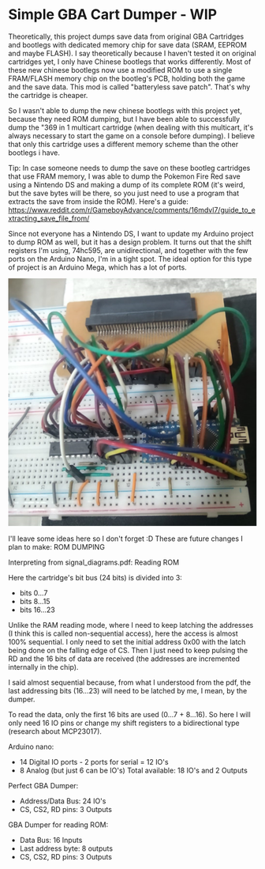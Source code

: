 <H1>Simple GBA Cart Dumper - WIP</H1>

Theoretically, this project dumps save data from original GBA Cartridges and bootlegs with dedicated memory chip for save data (SRAM, EEPROM and maybe FLASH). I say theoretically because I haven't tested it on original cartridges yet, I only have Chinese bootlegs that works differently. Most of these new chinese bootlegs now use a modified ROM to use a single FRAM/FLASH memory chip on the bootleg's PCB, holding both the game and the save data. This mod is called "batteryless save patch". That's why the cartridge is cheaper.

So I wasn't able to dump the new chinese bootlegs with this project yet, because they need ROM dumping, but I have been able to successfully dump the "369 in 1 multicart cartridge (when dealing with this multicart, it's always necessary to start the game on a console before dumping). I believe that only this cartridge uses a different memory scheme than the other bootlegs i have.

Tip: In case someone needs to dump the save on these bootleg cartridges that use FRAM memory, I was able to dump the Pokemon Fire Red save using a Nintendo DS and making a dump of its complete ROM (it's weird, but the save bytes will be there, so you just need to use a program that extracts the save from inside the ROM). Here's a guide: https://www.reddit.com/r/GameboyAdvance/comments/16mdvl7/guide_to_extracting_save_file_from/

Since not everyone has a Nintendo DS, I want to update my Arduino project to dump ROM as well, but it has a design problem. It turns out that the shift registers I'm using, 74hc595, are unidirectional, and together with the few ports on the Arduino Nano, I'm in a tight spot. The ideal option for this type of project is an Arduino Mega, which has a lot of ports.


![Protoboard Circuit](./protoboard_circuit.png)



I'll leave some ideas here so I don't forget :D
These are future changes I plan to make: ROM DUMPING

Interpreting from signal_diagrams.pdf: Reading ROM

Here the cartridge's bit bus (24 bits) is divided into 3:
- bits 0...7
- bits 8...15
- bits 16...23

Unlike the RAM reading mode, where I need to keep latching the addresses (I think this is called non-sequential access), here the access is almost 100% sequential. I only need to set the initial address 0x00 with the latch being done on the falling edge of CS. Then I just need to keep pulsing the RD and the 16 bits of data are received (the addresses are incremented internally in the chip).

I said almost sequential because, from what I understood from the pdf, the last addressing bits (16...23) will need to be latched by me, I mean, by the dumper.

To read the data, only the first 16 bits are used (0...7 + 8...16). So here I will only need 16 IO pins or change my shift registers to a bidirectional type (research about MCP23017).

Arduino nano:
- 14 Digital IO ports - 2 ports for serial = 12 IO's
- 8 Analog (but just 6 can be IO's)
Total available: 18 IO's and 2 Outputs

Perfect GBA Dumper:
- Address/Data Bus: 24 IO's
- CS, CS2, RD pins: 3 Outputs

GBA Dumper for reading ROM:
- Data Bus: 16 Inputs
- Last address byte: 8 outputs
- CS, CS2, RD pins: 3 Outputs

